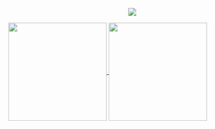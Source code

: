<p align="center">
  <a href="https://skillicons.dev">
    <img src="https://skillicons.dev/icons?i=html,js,jquery,ts,css,sass,docker,kubernetes,figma,git,gitlab,linux,ubuntu,npm,phpstorm,react,nextjs,vite,webpack" />
  </a>
</p>


<a href="https://github.com/mamblijoe/github-readme-stats&theme=dark&show_icons=true">
  <img height=200 align="center" src="https://github-readme-stats.vercel.app/api?username=mamblijoe" />
</a>
<a href="https://github.com/mamblijoe/convoychat">
  <img height=200 align="center" src="https://github-readme-stats.vercel.app/api/top-langs?username=mamblijoe&layout=compact&langs_count=8&card_width=320" />
</a>
